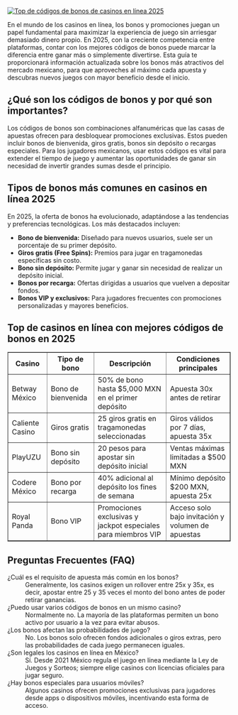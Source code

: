 [![Top de códigos de bonos de casinos en línea 2025](https://123-caf.pages.dev/gitsignup.png)](https://vrmoo.ru/Bt82HjjY)

<p>En el mundo de los casinos en línea, los bonos y promociones juegan un papel fundamental para maximizar la experiencia de juego sin arriesgar demasiado dinero propio. En 2025, con la creciente competencia entre plataformas, contar con los mejores códigos de bonos puede marcar la diferencia entre ganar más o simplemente divertirse. Esta guía te proporcionará información actualizada sobre los bonos más atractivos del mercado mexicano, para que aproveches al máximo cada apuesta y descubras nuevos juegos con mayor beneficio desde el inicio.</p>  <h2>¿Qué son los códigos de bonos y por qué son importantes?</h2> <p>Los códigos de bonos son combinaciones alfanuméricas que las casas de apuestas ofrecen para desbloquear promociones exclusivas. Estos pueden incluir bonos de bienvenida, giros gratis, bonos sin depósito o recargas especiales. Para los jugadores mexicanos, usar estos códigos es vital para extender el tiempo de juego y aumentar las oportunidades de ganar sin necesidad de invertir grandes sumas desde el principio.</p>  <h2>Tipos de bonos más comunes en casinos en línea 2025</h2> <p>En 2025, la oferta de bonos ha evolucionado, adaptándose a las tendencias y preferencias tecnológicas. Los más destacados incluyen:</p> <ul>   <li><strong>Bono de bienvenida:</strong> Diseñado para nuevos usuarios, suele ser un porcentaje de su primer depósito.</li>   <li><strong>Giros gratis (Free Spins):</strong> Premios para jugar en tragamonedas específicas sin costo.</li>   <li><strong>Bono sin depósito:</strong> Permite jugar y ganar sin necesidad de realizar un depósito inicial.</li>   <li><strong>Bonos por recarga:</strong> Ofertas dirigidas a usuarios que vuelven a depositar fondos.</li>   <li><strong>Bonos VIP y exclusivos:</strong> Para jugadores frecuentes con promociones personalizadas y mayores beneficios.</li> </ul>  <h2>Top de casinos en línea con mejores códigos de bonos en 2025</h2> <table border="1" cellpadding="8" cellspacing="0">   <thead>     <tr>       <th>Casino</th>       <th>Tipo de bono</th>       <th>Descripción</th>       <th>Condiciones principales</th>     </tr>   </thead>   <tbody>     <tr>       <td>Betway México</td>       <td>Bono de bienvenida</td>       <td>50% de bono hasta $5,000 MXN en el primer depósito</td>       <td>Apuesta 30x antes de retirar</td>     </tr>     <tr>       <td>Caliente Casino</td>       <td>Giros gratis</td>       <td>25 giros gratis en tragamonedas seleccionadas</td>       <td>Giros válidos por 7 días, apuesta 35x</td>     </tr>     <tr>       <td>PlayUZU</td>       <td>Bono sin depósito</td>       <td>20 pesos para apostar sin depósito inicial</td>       <td>Ventas máximas limitadas a $500 MXN</td>     </tr>     <tr>       <td>Codere México</td>       <td>Bono por recarga</td>       <td>40% adicional al depósito los fines de semana</td>       <td>Mínimo depósito $200 MXN, apuesta 25x</td>     </tr>     <tr>       <td>Royal Panda</td>       <td>Bono VIP</td>       <td>Promociones exclusivas y jackpot especiales para miembros VIP</td>       <td>Acceso solo bajo invitación y volumen de apuestas</td>     </tr>   </tbody> </table>  <h2>Preguntas Frecuentes (FAQ)</h2> <dl>   <dt>¿Cuál es el requisito de apuesta más común en los bonos?</dt>   <dd>Generalmente, los casinos exigen un rollover entre 25x y 35x, es decir, apostar entre 25 y 35 veces el monto del bono antes de poder retirar ganancias.</dd>      <dt>¿Puedo usar varios códigos de bonos en un mismo casino?</dt>   <dd>Normalmente no. La mayoría de las plataformas permiten un bono activo por usuario a la vez para evitar abusos.</dd>      <dt>¿Los bonos afectan las probabilidades de juego?</dt>   <dd>No. Los bonos solo ofrecen fondos adicionales o giros extras, pero las probabilidades de cada juego permanecen iguales.</dd>      <dt>¿Son legales los casinos en línea en México?</dt>   <dd>Sí. Desde 2021 México regula el juego en línea mediante la Ley de Juegos y Sorteos; siempre elige casinos con licencias oficiales para jugar seguro.</dd>      <dt>¿Hay bonos especiales para usuarios móviles?</dt>   <dd>Algunos casinos ofrecen promociones exclusivas para jugadores desde apps o dispositivos móviles, incentivando esta forma de acceso.</dd> </dl>